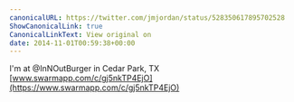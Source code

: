 ```yaml
---
canonicalURL: https://twitter.com/jmjordan/status/528350617895702528
ShowCanonicalLink: true
CanonicalLinkText: View original on
date: 2014-11-01T00:59:38+00:00
---
```

I'm at @InNOutBurger in Cedar Park, TX [www.swarmapp.com/c/gj5nkTP4EjO](https://www.swarmapp.com/c/gj5nkTP4EjO)